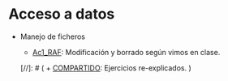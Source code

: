 # Acceso a datos
+ Manejo de ficheros
  + [Ac1_RAF](https://github.com/Closure13k/Entregas_DAM/tree/main/AD/Ac1_RAF): Modificación y borrado según vimos en clase.
  
  [//]: # ( + [COMPARTIDO](https://github.com/Closure13k/Entregas_DAM/tree/main/AD/COMPARTIDO): Ejercicios re-explicados. )
  
